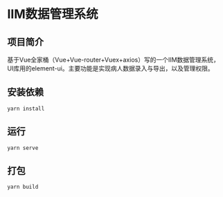 # IIM数据管理系统

## 项目简介

基于Vue全家桶（Vue+Vue-router+Vuex+axios）写的一个IIM数据管理系统，UI库用的element-ui。主要功能是实现病人数据录入与导出，以及管理权限。

## 安装依赖
```
yarn install
```

## 运行

```
yarn serve
```

## 打包
```
yarn build
```
